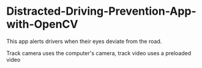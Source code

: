 # Distracted-Driving-Prevention-App-with-OpenCV
This app alerts drivers when their eyes deviate from the road.

Track camera uses the computer's camera, track video uses a preloaded video
